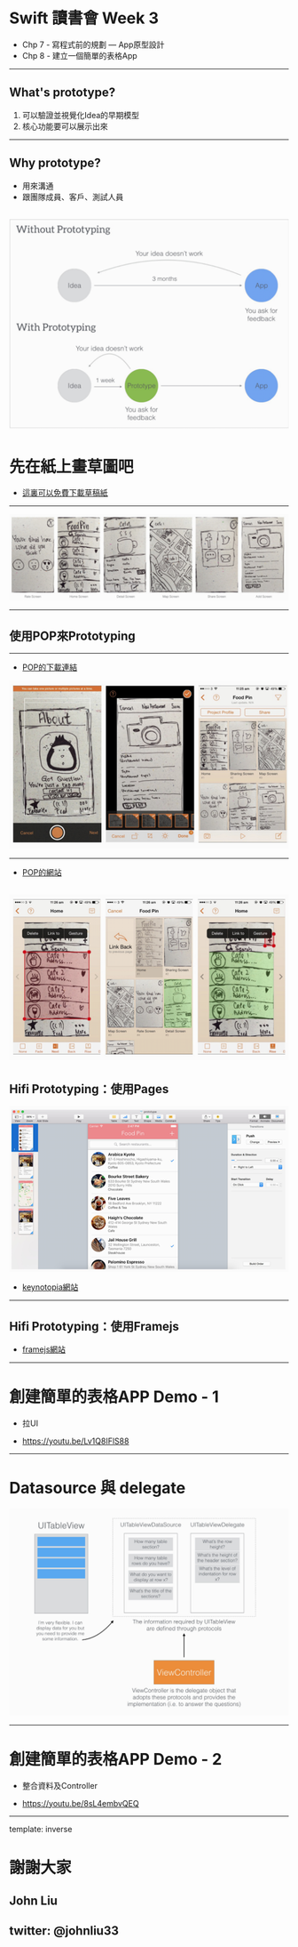 # Swift 讀書會 Week 3
- Chp 7 - 寫程式前的規劃 — App原型設計
- Chp 8 - 建立一個簡單的表格App
---

## What's prototype?
1. 可以驗證並視覺化Idea的早期模型
2. 核心功能要可以展示出來

---

## Why prototype?
- 用來溝通
- 跟團隊成員、客戶、測試人員

![](chapter7_1.png)
---
# 先在紙上畫草圖吧

- [這裏可以免費下載草稿紙](https://popapp.in/sketchpad/)
---

![](chapter7_2.png)

---

## 使用POP來Prototyping
---

- [POP的下載連結](https://itunes.apple.com/tw/app/pop-prototyping-on-paper./id555647796?mt=8)

![](chapter7_3.png)

---
- [POP的網站](https://popapp.in)

![](chapter7_4.png)
---
## Hifi Prototyping：使用Pages

![](chapter7_5.png)

- [keynotopia網站](http://keynotopia.com)

---
## Hifi Prototyping：使用Framejs

- [framejs網站](http://framerjs.com/gallery/)

---

# 創建簡單的表格APP Demo - 1

- 拉UI

- https://youtu.be/Lv1Q8IFlS88

---
# Datasource 與 delegate

![](chapter8_1.png)

---
# 創建簡單的表格APP Demo - 2

- 整合資料及Controller

- https://youtu.be/8sL4embvQEQ

---
template: inverse
# 謝謝大家
## John Liu
## twitter: @johnliu33






